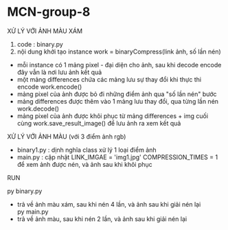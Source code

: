 # MCN-group-8

XỬ LÝ VỚI ẢNH MÀU XÁM
1. code : binary.py
2. nội dung
khởi tạo instance work = binaryCompress(link ảnh, số lần nén)
  - mỗi instance có 1 mảng pixel - đại diện cho ảnh, sau khi decode encode đây vẫn là nơi lưu ảnh kết quả 
  - một mảng differences chứa các mảng lưu sự thay đổi khi thực thi encode
work.encode()
  - mảng pixel của ảnh được bỏ đi những điểm ảnh qua "số lần nén" bước
  - mảng differences được thêm vào 1 mảng lưu thay đổi, qua từng lần nén
work.decode()
  - mảng pixel của ảnh được khôi phục từ mảng differences + img cuối cùng
work.save_result_image() để lưu ảnh ra xem kết quả

XỬ LÝ VỚI ẢNH MÀU (với 3 điểm ảnh rgb)
  - binary1.py : dịnh nghĩa class xử lý 1 loại điểm ảnh
  - main.py : cập nhật LINK_IMGAE = 'img1.jpg'
                      COMPRESSION_TIMES = 1
              để xem ảnh được nén, và ảnh sau khi khôi phục

RUN

py binary.py
  - trả về ảnh màu xám, sau khi nén 4 lần, và ảnh sau khi giải nén lại  
py main.py
  - trả về ảnh màu, sau khi nén 2 lần, và ảnh sau khi giải nén lại
